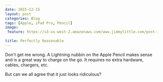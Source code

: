 ```yaml
---
date: 2015-12-15
layout: post
categories: Blog
tags: [Apple, iPad Pro, Pencil]
image: 
 feature: https://s3-us-west-2.amazonaws.com/www.jimmylittle.com/post-images/iPad_Pencil.jpg
  
title: Perfectly Reasonable
---
```

Don't get me wrong. A Lightning nubbin on the Apple Pencil makes sense and is a great way to charge on the go. It requires no extra hardware, cables, chargers, etc.  

But can we all agree that it just looks ridiculous?
